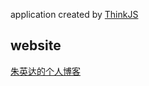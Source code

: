 
application created by [ThinkJS](http://www.thinkjs.org)

## website

[朱英达的个人博客](http://www.zhuyingda.com)